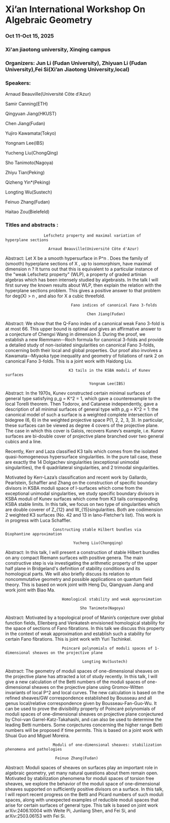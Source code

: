 # Xi’an International Workshop On Algebraic Geometry
### Oct 11-Oct 15, 2025
### Xi'an jiaotong university, Xinqing campus
### Organizers: Jun Li (Fudan University), Zhiyuan Li (Fudan University),Fei Si(Xi’an Jiaotong University,local) 

### Speakers:
Arnaud Beauville(Université Côte d'Azur)
 
Samir Canning(ETH) 

Qingyuan Jiang(HKUST)

Chen Jiang(Fudan)

Yujiro Kawamata(Tokyo)

Yongnam Lee(IBS)

Yucheng Liu(ChongQing)

Sho Tanimoto(Nagoya)

Zhiyu Tian(Peking)

Qizheng Yin*(Peking)

Longting Wu(Sustech)

Feinuo Zhang(Fudan)

Haitao Zou(Bielefeld)

###  Titles and abstracts :

                     Lefschetz property and maximal variation of hyperplane sections

                       Arnaud Beauville(Université Côte d'Azur)

Abstract: Let  X  be a smooth hypersurface in  P^n . Does the family of (smooth) hyperplane sections of  X , up to isomorphism, have maximal dimension  n ? It turns out that this is equivalent to a particular instance of the "weak Lefschetz property" (WLP), a property of graded artinian algebras which has been intensely studied by algebraists. In the talk I will first survey the known results about WLP, then explain the relation with the hyperplane sections problem. This gives a positive answer to that problem for  deg(X) > n , and also for  X  a cubic threefold.





                                 Fano indices of canonical Fano 3-folds

                                        Chen Jiang(Fudan)

Abstract: We show that the Q-Fano index of a canonical weak Fano 3-fold is at most 66. This upper bound is optimal and gives an affirmative answer to a conjecture of Chengxi Wang in dimension 3. During the proof, we establish a new Riemmann--Roch formula for canonical 3-folds and provide a detailed study of non-isolated singularities on canonical Fano 3-folds, concerning both their local and global properties. Our proof also involves a Kawamata--Miyaoka type inequality and geometry of foliations of rank 2 on canonical Fano 3-folds. This is a joint work with Haidong Liu.




                                K3 tails in the KSBA moduli of Kunev surfaces

                                         Yongnam Lee(IBS)

Abstract: In the 1970s, Kunev constructed certain minimal surfaces of general type satisfying p_g = K^2 = 1, which gave a counterexample to the local Torelli theorem. Then Todorov, and Catanese independently, gave a description of all minimal surfaces of general type with p_g = K^2 = 1: the canonical model of such a surface is a weighted complete intersection of bidegree (6, 6) in the weighted projective space P(1, 2, 2, 3, 3). In particular, these surfaces can be viewed as degree 4 covers of the projective plane. The case in which this cover is Galois, recovers Kunev’s example, i.e. Kunev surfaces are bi-double cover of projective plane branched over two general cubics and a line.

Recently, Kerr and Laza classified K3 tails which comes from the isolated quasi-homogeneous hypersurface singularities. In the pure tail case, these are exactly the 14 Dolgachev singularities (exceptional unimodal singularities), the 6 quadrilateral singularities, and 2 trimodal singularities. 

Motivated by Kerr-Laza’s classification and recent work by Gallardo, Pearlstein, Schaffler and Zhang on the construction of specific boundary divisors in KSBA moduli space of I-surfaces which come from the exceptional unimodal singularities, we study specific boundary divisors in KSBA moduli of Kunev surfaces which come from K3 tails corresponding KSBA stable limits. In this talk, we focus on two type of singularities which are double coverer of Z_{12} and W_{15}singularities. Both are codimension 2 weighted K3 surfaces (No. 42 and 13 in Iano-Fletcher’s list). This work is in progress with Luca Schaffler.



                         Constructing stable Hilbert bundles via Diophantine approximation

                                  Yucheng Liu(Chongqing)

Abstract: In this talk, I will present a construction of stable Hilbert bundles on any compact Riemann surfaces with positive genera. The main constructive step is via investigating the arithmetic property of the upper half plane in Bridgeland's definition of stability conditions and its homological parts. We will also briefly discuss its relation to noncommutative geometry and possible applications on quantum field theory. This is based on work joint with Heng Du, Qiangyuan Jiang and work joint with Biao Ma.



                             Homological stability and weak approximation

                                     Sho Tanimoto(Nagoya)
                                                                           
Abstract: Motivated by a topological proof of Manin’s conjecture over global function fields, Ellenberg and Venkatesh envisioned homological stability for the space of sections of Fano fibrations. In this talk we discuss this property in the context of weak approximation and establish such a stability for certain Fano fibrations. This is joint work with Yuri Tschinkel.

                  


                             Poincaré polynomials of moduli spaces of 1-dimensional sheaves on the projective plane

                                      Longting Wu(Sustech)
                
Abstract: The geometry of moduli spaces of one-dimensional sheaves on the projective plane has attracted a lot of study recently. In this talk, I will give a new calculation of the Betti numbers of the moduli spaces of one-dimensional sheaves on the projective plane using Gromov-Witten invariants of local P^2 and local curves. The new calculation is based on the refined sheaves/GW correspondence established by Bousseau and all genus local/relative correspondence given by Bousseau-Fan-Guo-Wu. It can be used to prove the divisibility property of Poincaré polynomials of moduli spaces of one-dimensional sheaves on projective plane conjectured by Choi-van Garrel-Katz-Takahashi, and can also be used to determine the leading Betti numbers. Some conjectures concerning the higher range Betti numbers will be proposed if time permits. This is based on a joint work with Shuai Guo and Miguel Moreira.


                         Moduli of one-dimensional sheaves: stabilization phenomena and pathologies

                          Feinuo Zhang(Fudan)

Abstract: Moduli spaces of sheaves on surfaces play an important role in algebraic geometry, yet many natural questions about them remain open. Motivated by stabilization phenomena for moduli spaces of torsion free sheaves, we explore the behavior of the moduli space of one-dimensional sheaves supported on sufficiently positive divisors on a surface. In this talk, I will report recent progress on the Betti and Picard numbers of such moduli spaces, along with unexpected examples of reducible moduli spaces that arise for certain surfaces of general type. This talk is based on joint work arXiv:2406.10004 with Weite Pi, Junliang Shen, and Fei Si, and arXiv:2503.06153 with Fei Si.





